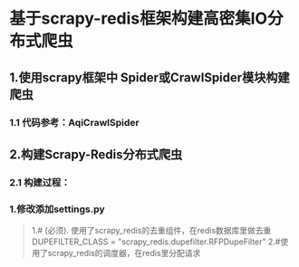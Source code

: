 # 基于scrapy-redis框架构建高密集IO分布式爬虫

## 1.使用scrapy框架中 Spider或CrawlSpider模块构建爬虫

### 1.1 代码参考：AqiCrawlSpider

## 2.构建Scrapy-Redis分布式爬虫

### 2.1 构建过程：

### 1.修改添加settings.py

> 1.\# (必须). 使用了scrapy_redis的去重组件，在redis数据库里做去重
    DUPEFILTER_CLASS = "scrapy_redis.dupefilter.RFPDupeFilter"
  2.\#使用了scrapy_redis的调度器，在redis里分配请求
